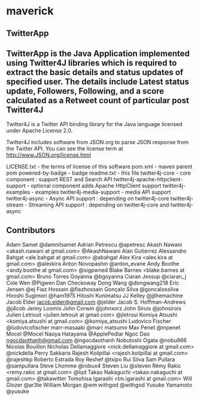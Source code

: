 maverick
========

TwitterApp
-----------
TwitterApp is the Java Application implemented using Twitter4J libraries which is required to extract the basic 
details and status updates of specified user.
The details include Latest status update, Followers, Following, and a score calculated as a Retweet count of particular post
Twitter4J
----------
Twitter4J is a Twitter API binding library for the Java language licensed under Apache License 2.0.

Twitter4J includes software from JSON.org to parse JSON response from the Twitter API. You can see the license term at http://www.JSON.org/license.html

LICENSE.txt - the terms of license of this software
pom.xml - maven parent pom
powered-by-badge - badge
readme.txt - this file
twitter4j-core - core component : support REST and Search API
twitter4j-apache-httpclient-support - optional component adds Apache HttpClient support
twitter4j-examples - examples
twitter4j-media-support - media API support
twitter4j-async - Async API support : depending on twitter4j-core
twitter4j-stream - Streaming API support : depending on twitter4j-core and twitter4j-async

Contributors
------------
Adam Samet <asamet at twitter.com> @damnitsamet
Adrian Petrescu <apetresc at gmail.com> @apetresc
Akash Nawani <akash.nawani at gmail.com> @AkashNawani
Alan Gutierrez <alan at blogometer.com>
Alessandro Bahgat <ale.bahgat at gmail.com> @abahgat
Alex Kira <alex.kira at gmail.com> @alexkira
Anton Novopashin <antonevane at gmail.com> @anton_evane
Andy Boothe <andy.boothe at gmail.com> @sigpwned
Blake Barnes <blake.barnes at gmail.com>
Bruno Torres Goyanna <bgoyanna at gmail.com> @bgoyanna
Ciaran Jessup <ciaranj at gmail.com> @ciaran_j
Cole Wen <wennnnke at gmail.com> @Pigwen
Dan Checkoway <dcheckoway at gmail.com>
Dong Wang <dong at twitter.com> @dongwang218
Eric Jensen <ej at twitter.com> @ej
Fiaz Hossain <fiaz at twitter.com> @fiazhossain
Gonçalo Silva <goncalossilva at gmail.com> @goncalossilva
Hiroshi Sugimori <mamamadata at gmail.com> @ham1975
Hitoshi Kunimatsu <hkhumanoid at gmail.com>
JJ Kelley <jjthemachine at gmail.com> @jjthemachine
Jacob Elder <jacob.elder@gmail.com> @jelder
Jacob S. Hoffman-Andrews <jsha at twitter.com> @j4cob
Jenny Loomis <jenny at rockmelt.com>
John Corwin <jcorwin at twitter.com> @johnxorz
John Sirois <jsirois at twitter.com> @johnsirois
Julien Letrouit <julien.letrouit at gmail.com> @jletroui
Komiya Atsushi <komiya.atsushi at gmail.com> @komiya_atsushi
Ludovico Fischer @ludovicofischer
marr-masaaki <marr fiveflavors at gmail.com> @marr
matsumo <matsumo at ce.ns0.it>
Max Penet <m at qbits.cc> @mpenet
Mocel <docel77 at gmail.com> @Mocel
Naoya Hatayama <applepedlar at gmail.com> @ApplePedlar
Ngoc Dao <ngocdaothanh@gmail.com> @ngocdaothanh
Nobutoshi Ogata <n-ogata at cnt.biglobe.co.jp> @nobu666
Nicolas Bouillon <nicolas at bouil.org>
Nicholas Dellamaggiore <nick.dellamaggiore at gmail.com> @nickdella
Perry Sakkaris <psakkaris at gmail.com>
Rajesh Koilpillai <rajesh.koilpillai at gmail.com> @rajeshkp
Roberto Estrada <robestradac at gmail.com>
Roy Reshef <royreshef at gmail.com> @tsipo
Rui Silva
Sam Pullara <sam at sampullara.com> @sampullara
Steve Lhomme <slhomme at matroska.org> @robux4
Steven Liu <steven at twitter.com> @steven
Rémy Rakic <remy.rakic at gmail.com> @lqd
Takao Nakaguchi <takao.nakaguchi at gmail.com> @takawitter
Tomohisa Igarashi <tm.igarashi at gmail.com>
Will Glozer <will at glozer.net> @ar3te
William Morgan <william at twitter.com> @wm
withgod <noname at withgod.jp> @withgod
Yusuke Yamamoto <yusuke at mac.com> @yusuke

